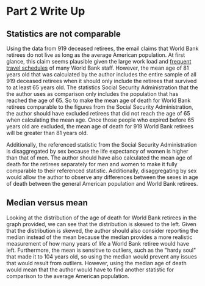 # Part 2 Write Up
## Statistics are not comparable
Using the data from 919 deceased retirees, the email claims that World Bank retirees do not live as long as the average American population. At first glance, this claim seems plausible given the large work load and [frequent travel schedules](https://www.fastcompany.com/3050543/why-frequent-business-travel-is-so-bad-for-you) of many World Bank staff. However, the mean age of 81 years old that was calculated by the author includes the entire sample of all 919 deceased retirees when it should only include the retirees that survived to at least 65 years old. The statistics Social Security Administration that the the author uses as comparison only includes the population that has reached the age of 65. So to make the mean age of death for World Bank retirees comparable to the figures from the Social Security Administration, the author should have excluded retirees that did not reach the age of 65 when calculating the mean age. Once those people who expired before 65 years old are excluded, the mean age of death for 919 World Bank retirees will be greater than 81 years old.

Additionally, the referenced statistic from the Social Security Administration is disaggregated by sex because the life expectancy of women is higher than that of men. The author should have also calculated the mean age of death for the retirees separately for men and women to make it fully comparable to their referenced statistic. Additionally, disaggregating by sex would allow the author to observe any differences between the sexes in age of death between the general American population and World Bank retirees.

## Median versus mean
Looking at the distribution of the age of death for World Bank retirees in the graph provided, we can see that the distribution is skewed to the left. Given that the distribution is skewed, the author should also consider reporting the median instead of the mean because the median provides a more realistic measurement of how many years of life a World Bank retiree would have left. Furthermore, the mean is sensitive to outliers, such as the "hardy soul" that made it to 104 years old, so using the median would prevent any issues that would result from outliers. However, using the median age of death would mean that the author would have to find another statistic for comparison to the average American population.
